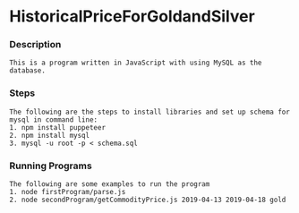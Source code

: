 # HistoricalPriceForGoldandSilver

### Description 

```
This is a program written in JavaScript with using MySQL as the database.
```

### Steps

```
The following are the steps to install libraries and set up schema for mysql in command line: 
1. npm install puppeteer
2. npm install mysql
3. mysql -u root -p < schema.sql 
```

### Running Programs

```
The following are some examples to run the program
1. node firstProgram/parse.js
2. node secondProgram/getCommodityPrice.js 2019-04-13 2019-04-18 gold
```

